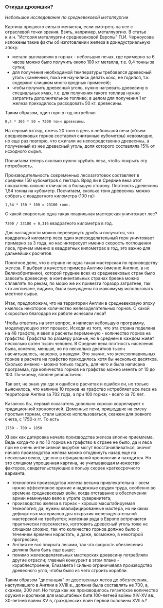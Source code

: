 ### Откуда дровишки?

*Небольшое исследование по средневековой металлургии*

Картина прошлого сильно меняется, если смотреть на нее с отраслевой точки зрения. Взять, например, металлургию. В статье к.и.н. "История металлургии средневековой Европы" П.И. Черноусова изложены такие факты об изготовлении железа в доиндустриальную эпоху:

* металл выплавляли в горнах - небольших печах, где примерно за 6 часов можно было получить около 100 кг металла, т.е. 0,4 тонны за сутки;
* для получения необходимой температуры требовался древесный уголь (каменный, пока не научились делать кокс, не годился, т.к. содержит слишком много вредных примесей);
* чтобы получить древесный уголь, нужно нагревать древесину в специальных ямах, т.е. для получения такого топлива нужно затратить дополнительное топливо; в целом для получения 1 кг железа приходилось расходовать 50 кг. древесины.

Таким образом, один горн в год потреблял

`0,4 * 365 * 50 = 7300 тонн древесины.`

На первый взгляд, сжечь 20 тонн в день в небольшой печи (объем средневековых горнов составлял считанные кубометры) невозмодно, но еще раз повторю, что сжигали не непосредственно древесины, а полученный из нее древесный уголь, доля которого составляла 15% от исходного сырья.

Посчитаем теперь сколько нужно срубить леса, чтобы покрыть эту потребность.

Производительность современных лесозаготовок составляет в среднем 150 кубометров с гектара. Вряд ли в Средние века этот показатель сильно отличался в большую сторону.  Плотность древесины 1,54 тонны на кубометр. Посчитаем, сколько тонн древесины можно собрать с квадратного километра (100 га):

`1,54 * 150 * 100 = 23100 тонн.`

С какой скоростью одна такая плавильная мастерская уничтожает лес?

`7300 / 23100 = 0,316` квадратного километра в год.

Для наглядности можно перевернуть дробь и получится, что квадратный километр леса один железоделательный горн уничтожает примерно за 3 года, но нас интересует именно скорость поглощения леса, причем именно в квадратных километрах в год, это важно для дальнейших расчетов.

Понятное дело, что в стране не одна такая мастерская по производству железа. Я выбрал в качестве примера Англию (именно Англию, а не Великобританию), которой труднее всех из средневековых стран было завозить древесину: в континентальных странах бревна можно сплавлять по рекам, по морю же их привезти гораздо затратнее, так что англичане, видимо, были вынуждены по максимуму использовать местное сырье.

Итак, предположим, что на территории Англии в средневековую эпоху имелось некоторое количество железоделательных горнов. С какой скоростью благодаря их работе исчезали леса?

Чтобы ответить на этот вопрос, я написал небольшую программу, моделирующую этот процесс. Исходя из того, что эта страна поделена на 48 графств, я ввел в расчеты переменную - количество горнов на графство. Графства по размеру разные, но в среднем в каждом живет несколько сотен тысяч человек. В Средние века плотность населения была, конечно, меньше, но по несколько десятков тысяч насчитывалось, наверно, в каждом. Это значит, что железоплавильных горнов в расчете на графство приходилось хотя бы несколько десятков. Сколько именно - можно только гадать, для чего и была написана программа, где количество горнов на графство можно менять от 10 до 100. По-моему, вполне реалистично.

Так вот, не знаю уж где я ошибся в расчетах и ошибся ли, но только выяснилось, что наличие 10 горнов на графство истребляет все леса на территории Англии за 702 года, а при 100 горнах - всего за 70 лет.

Казалось бы, первый показатель довольно хорошо коррелирует с традиционной хронологией. Доменные печи, пришедшие на смену простым горнам, стали широко использоваться, скажем для ровного счета, с 1750-х гг. То есть 

`1750 - 700 = 1050`

XI век как датировка начала производства железа вполне приемлема. Ведь когда-то и по 10 горнов на графство в стране не было, да и леса при не очень интенсивной вырубке могут восстанавливаться, значит начало производства железа можно отодвинуть назад еще на несколько веков, где оно в официальной хронологии и находится. Но это слишком упрощенная картина, не учитывающая множество факторов, свидетельствующих в пользу скорее краткосрочного варианта.

* технология производства железа весьма привлекательна - всем нужно эффективное оружие и надежные орудия труда, особенно во времена средневековых войн, когда отставание в обеспечении армии неминуемо вело к утрате суверенитета;
* производство железа в горнах - хорошо масштабируемая технология; да, нужны квалифицированные мастера, но никаких дефицитных материалов для открытия железоделательной мастерской не требуется; железная руда в Европе встречается практически повсеместно, изготовить древесный уголь тоже не слишком сложно, так что количество горнов должно было с течением времени нарастать, и даже, возможно, в некоторой прогрессии;
* Англия не вся покрыта лесами, так что скорость обезлесения должна была быть еще выше;
* помимо железоделательных мастерских древесину потребляли другие отрасли; главный конкурент в этом плане - кораблестроение; Елизавета I сильно ограничивала производство древесного угля, чтобы было из чего строить корабли.

Таким образом "дистанция" от девственных лесов до обезлесения, наступившего в Англии в XVIII в., должна была составлять не 700, а, скажем, 200 лет. Но тогда как же производилось гигантское количество оружия и доспехов для масштабных битв 100-летней войны XIV-XV вв., 30-летней войны XV в, гражданских войн первой половины XVII в.? 
